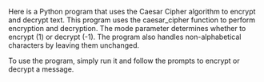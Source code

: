 Here is a Python program that uses the Caesar Cipher algorithm to encrypt and decrypt text.
This program uses the caesar_cipher function to perform encryption and decryption. The mode parameter determines whether to encrypt (1) or decrypt (-1). The program also handles non-alphabetical characters by leaving them unchanged.

To use the program, simply run it and follow the prompts to encrypt or decrypt a message.
